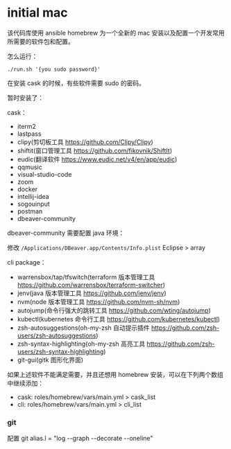 # initial mac

该代码库使用 ansible homebrew 为一个全新的 mac 安装以及配置一个开发常用所需要的软件包和配置。

怎么运行：

```
./run.sh '{you sudo password}'
```

在安装 cask 的时候，有些软件需要 sudo 的密码。

暂时安装了：

cask：

- iterm2
- lastpass
- clipy(剪切板工具 https://github.com/Clipy/Clipy)
- shiftit(窗口管理工具 https://github.com/fikovnik/ShiftIt)
- eudic(翻译软件 https://www.eudic.net/v4/en/app/eudic)
- qqmusic
- visual-studio-code
- zoom
- docker
- intellij-idea
- sogouinput
- postman
- dbeaver-community

dbeaver-community 需要配置 java 环境：

修改 `/Applications/DBeaver.app/Contents/Info.plist` Eclipse > array

cli package：

- warrensbox/tap/tfswitch(terraform 版本管理工具 https://github.com/warrensbox/terraform-switcher)
- jenv(java 版本管理工具 https://github.com/jenv/jenv)
- nvm(node 版本管理工具 https://github.com/nvm-sh/nvm)
- autojump(命令行强大的跳转工具 https://github.com/wting/autojump)
- kubectl(kubernetes 命令行工具 https://github.com/kubernetes/kubectl)
- zsh-autosuggestions(oh-my-zsh 自动提示插件 https://github.com/zsh-users/zsh-autosuggestions)
- zsh-syntax-highlighting(oh-my-zsh 高亮工具 https://github.com/zsh-users/zsh-syntax-highlighting)
- git-gui(gitk 图形化界面)

如果上述软件不能满足需要，并且还想用 homebrew 安装，可以在下列两个数组中继续添加：

- cask: roles/homebrew/vars/main.yml > cask_list
- cli: roles/homebrew/vars/main.yml > cli_list

### git

配置 git alias.l = "log --graph --decorate --oneline"
